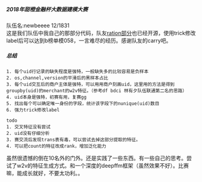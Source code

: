 ##### 2018年甜橙金融杯大数据建模大赛
队伍名:newbeeee    12/1831    
这是我们队伍中我自己的那部分代码，队友[ration部分](https://github.com/rationme/Taincheng)也已经开源，使用trick修改label后可以达到b榜单模058，一言难尽的经历。感谢队友的carry吧。
##### 总结

```
1. 每个uid行记录的缺失程度是强特，一般缺失多的比较容易是负样本
2. os,channel,version的平滑后的黑样本占比
3. 每个uid交互后的商户主体是强特，可以用用商户刻画uid，这里用的方法是得到groupby(uid)的merchant的w2v特征。（参考df bdci 林有夕队伍联通第二名的思路）
4. uid本身是强特，初赛有用，复赛gg
5. 找出每个可以确定唯一身份的字段，统计该字段下的nunique(uid)数目
6. 强力trick修改label

todo
1. 交叉特征没有尝试
2. uid没有仔细分析
3. 赛交流后发现trans表有毒，可以尝试去掉这部分提取的特征。
4. 可以把count的特征改成rank，增加泛化能力
```
虽然很遗憾的倒在10名外的门外。还是实践了一些东西。有一些自己的思考。尝试了w2v的特征生成方式。和一个深度的deepffm框架（虽然效果不好）。比赛嘛，能成长就好，不要太功利。。





